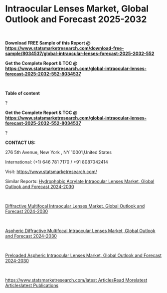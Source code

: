 <h1>Intraocular Lenses Market, Global Outlook and Forecast 2025-2032</h1><br/><p><strong>Download FREE Sample of this Report @ <a href="https://www.statsmarketresearch.com/download-free-sample/8034537/global-intraocular-lenses-forecast-2025-2032-552">https://www.statsmarketresearch.com/download-free-sample/8034537/global-intraocular-lenses-forecast-2025-2032-552</a></strong></p>
 
 
 
 <div><b>Get the Complete Report & TOC @ <a href="https://www.statsmarketresearch.com/global-intraocular-lenses-forecast-2025-2032-552-8034537">https://www.statsmarketresearch.com/global-intraocular-lenses-forecast-2025-2032-552-8034537</a></b></div>
 
 
 
 <p><br />
 
 <b>Table of content</b></p>
 
 
 
 <p>? </p>
 
 
 
 <div><b>Get the Complete Report & TOC @ <a href="https://www.statsmarketresearch.com/global-intraocular-lenses-forecast-2025-2032-552-8034537">https://www.statsmarketresearch.com/global-intraocular-lenses-forecast-2025-2032-552-8034537</a></b></div>
 
 
 
 <p>? </p>
 
 
 
 <p><b>CONTACT US:</b><br />
 
 276 5th Avenue, New York , NY 10001,United States<br />
 
 International: (+1) 646 781 7170 / +91 8087042414<br />
 
 Visit: <a href="https://www.statsmarketresearch.com/">https://www.statsmarketresearch.com/</a><br />
 
 Similar Reports: <a href="https://www.statsmarketresearch.com/global-intraocular-lenses-forecast-2025-2032-552-8034537">Hydrophobic Acrylate Intraocular Lenses Market, Global Outlook and Forecast 2024-2030</a><br />
 
 <br />
 
 <a href="https://www.statsmarketresearch.com/global-intraocular-lenses-forecast-2025-2032-552-8034537">Diffractive Multifocal Intraocular Lenses Market, Global Outlook and Forecast 2024-2030</a><br />
 
 <br />
 
 <a href="https://www.statsmarketresearch.com/global-intraocular-lenses-forecast-2025-2032-552-8034537">Aspheric Diffractive Multifocal Intraocular Lenses Market, Global Outlook and Forecast 2024-2030</a><br />
 
 <br />
 
 <a href="https://www.statsmarketresearch.com/global-intraocular-lenses-forecast-2025-2032-552-8034537">Preloaded Aspheric Intraocular Lenses Market, Global Outlook and Forecast 2024-2030</a><br />
 
 <br />
 
 <a href="https://gyeongbokgung.com">https://www.statsmarketresearch.com/</a><a href="https://hallyeomaritime.com">latest Articles</a><a href="https://jingwansa.com">Read More</a><a href="https://nguoiviet.jp/">latest Articles</a><a href="https://www.intelmarketresearch.com/">latest Publications</a></p>